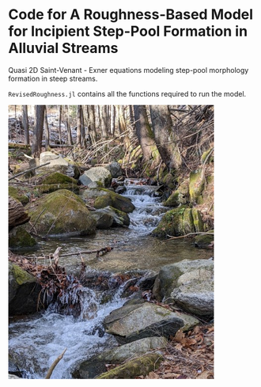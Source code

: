 # Code for A Roughness-Based Model for Incipient Step-Pool Formation in Alluvial Streams
Quasi 2D Saint-Venant - Exner equations modeling step-pool morphology formation in steep streams.

`RevisedRoughness.jl` contains all the functions required to run the model.

<img alt="Step pool stream in Vermont" src="https://github.com/cmerikson/Step_pools/blob/main/Step_pool.jpg">
